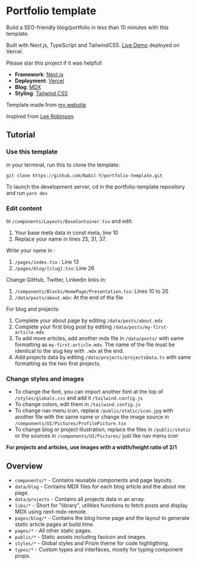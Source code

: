 # Portfolio template

Build a SEO-friendly blog/portfolio in less than 10 minutes with this template.

Built with Next.js, TypeScript and TailwindCSS. [Live Demo](https://portfolio-template-amber.vercel.app/) deployed on Vercel.

Please star this project if it was helpful!

- **Framework**: [Next.js](https://nextjs.org/)
- **Deployment**: [Vercel](https://vercel.com)
- **Blog**: [MDX](https://mdxjs.com/)
- **Styling**: [Tailwind CSS](https://tailwindcss.com/)

Template made from [my website](https://nabil-y.com)

Inspired from [Lee Robinson](https://leerob.io).

## Tutorial

### Use this template

in your terminal, run this to clone the template:

`git clone https://github.com/Nabil-Y/portfolio-template.git`

To launch the development server, cd in the portfolio-template repository and run `yarn dev`

### Edit content

In `/components/Layouts/BaseContainer.tsx` and edit:

1. Your base meta data in const meta, line 10
1. Replace your name in lines 25, 31, 37.

Write your name in :

1. `/pages/index.tsx` : Line 13
1. `/pages/blog/[slug].tsx`: Line 26

Change GitHub, Twitter, Linkedin links in:

1. `/components/Blocks/HomePage/Presentation.tsx`: Lines 10 to 20
1. `/data/posts/about.mdx`: At the end of the file

For blog and projects:

1. Complete your about page by editing `/data/posts/about.mdx`
1. Complete your first blog post by editing `/data/posts/my-first-article.mdx`
1. To add more articles, add another mdx file in `/data/posts/` with same formatting as `my-first-article.mdx`. The name of the file must be identical to the slug key with `.mdx` at the end.
1. Add projects data by editing `/data/projects/projectsData.ts` with same formatting as the two first projects.

### Change styles and images

- To change the font, you can import another font at the top of `/styles/globals.css` and add it `/tailwind.config.js`
- To change colors, edit them in `/tailwind.config.js`
- To change nav menu icon, replace `/public/static/icon.jpg` with another file with the same name or change the image source in `/components/UI/Pictures/ProfilePicture.tsx`
- To change blog or project illustration, replace the files in `/public/static` or the sources in `/components/UI/Pictures/` just like nav menu icon

**For projects and articles, use images with a width/height ratio of 2/1**

## Overview

- `components/*` - Contains reusable components and page layouts.
- `data/blog` - Contains MDX files for each blog article and the about me page.
- `data/projects` - Contains all projects data in an array.
- `libs/*` - Short for "library", utilities functions to fetch posts and display MDX using next-mdx-remote.
- `pages/blog/*` - Contains the blog home page and the layout to generate static article pages at build time.
- `pages/*` - All other static pages.
- `public/*` - Static assets including favicon and images.
- `styles/*` - Global styles and Prism theme for code highligthing.
- `types/*` - Custom types and interfaces, mostly for typing component props.
